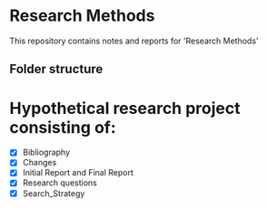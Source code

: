 Research Methods
================

This repository contains notes and reports for 'Research Methods'

## Folder structure
Hypothetical research project consisting of: 
=================

- [x] Bibliography
- [x] Changes
- [x] Initial Report and Final Report
- [x] Research questions
- [x] Search_Strategy 
